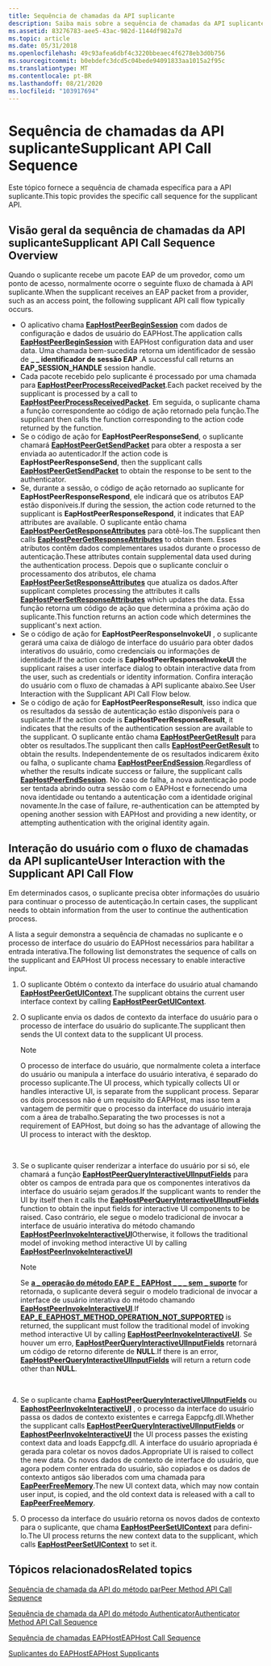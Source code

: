 ```yaml
---
title: Sequência de chamadas da API suplicante
description: Saiba mais sobre a sequência de chamadas da API suplicante. Consulte uma visão geral da sequência de chamadas e exiba recursos adicionais disponíveis.
ms.assetid: 83276783-aee5-43ac-982d-1144df982a7d
ms.topic: article
ms.date: 05/31/2018
ms.openlocfilehash: 49c93afea6dbf4c3220bbeaec4f6278eb3d0b756
ms.sourcegitcommit: b0ebdefc3dcd5c04bede94091833aa1015a2f95c
ms.translationtype: MT
ms.contentlocale: pt-BR
ms.lasthandoff: 08/21/2020
ms.locfileid: "103917694"
---
```

# <a name="supplicant-api-call-sequence"></a><span data-ttu-id="b6379-104">Sequência de chamadas da API suplicante</span><span class="sxs-lookup"><span data-stu-id="b6379-104">Supplicant API Call Sequence</span></span>

<span data-ttu-id="b6379-105">Este tópico fornece a sequência de chamada específica para a API suplicante.</span><span class="sxs-lookup"><span data-stu-id="b6379-105">This topic provides the specific call sequence for the supplicant API.</span></span>

## <a name="supplicant-api-call-sequence-overview"></a><span data-ttu-id="b6379-106">Visão geral da sequência de chamadas da API suplicante</span><span class="sxs-lookup"><span data-stu-id="b6379-106">Supplicant API Call Sequence Overview</span></span>

<span data-ttu-id="b6379-107">Quando o suplicante recebe um pacote EAP de um provedor, como um ponto de acesso, normalmente ocorre o seguinte fluxo de chamada à API suplicante.</span><span class="sxs-lookup"><span data-stu-id="b6379-107">When the supplicant receives an EAP packet from a provider, such as an access point, the following supplicant API call flow typically occurs.</span></span>

-   <span data-ttu-id="b6379-108">O aplicativo chama [**EapHostPeerBeginSession**](/previous-versions/windows/desktop/api/eappapis/nf-eappapis-eaphostpeerbeginsession) com dados de configuração e dados de usuário do EAPHost.</span><span class="sxs-lookup"><span data-stu-id="b6379-108">The application calls [**EapHostPeerBeginSession**](/previous-versions/windows/desktop/api/eappapis/nf-eappapis-eaphostpeerbeginsession) with EAPHost configuration data and user data.</span></span> <span data-ttu-id="b6379-109">Uma chamada bem-sucedida retorna um identificador de sessão de **\_ \_ identificador de sessão EAP** .</span><span class="sxs-lookup"><span data-stu-id="b6379-109">A successful call returns an **EAP\_SESSION\_HANDLE** session handle.</span></span>
-   <span data-ttu-id="b6379-110">Cada pacote recebido pelo suplicante é processado por uma chamada para [**EapHostPeerProcessReceivedPacket**](/previous-versions/windows/desktop/api/eappapis/nf-eappapis-eaphostpeerprocessreceivedpacket).</span><span class="sxs-lookup"><span data-stu-id="b6379-110">Each packet received by the supplicant is processed by a call to [**EapHostPeerProcessReceivedPacket**](/previous-versions/windows/desktop/api/eappapis/nf-eappapis-eaphostpeerprocessreceivedpacket).</span></span> <span data-ttu-id="b6379-111">Em seguida, o suplicante chama a função correspondente ao código de ação retornado pela função.</span><span class="sxs-lookup"><span data-stu-id="b6379-111">The supplicant then calls the function corresponding to the action code returned by the function.</span></span>
-   <span data-ttu-id="b6379-112">Se o código de ação for **EapHostPeerResponseSend**, o suplicante chamará [**EapHostPeerGetSendPacket**](/previous-versions/windows/desktop/api/eappapis/nf-eappapis-eaphostpeergetsendpacket) para obter a resposta a ser enviada ao autenticador.</span><span class="sxs-lookup"><span data-stu-id="b6379-112">If the action code is **EapHostPeerResponseSend**, then the supplicant calls [**EapHostPeerGetSendPacket**](/previous-versions/windows/desktop/api/eappapis/nf-eappapis-eaphostpeergetsendpacket) to obtain the response to be sent to the authenticator.</span></span>
-   <span data-ttu-id="b6379-113">Se, durante a sessão, o código de ação retornado ao suplicante for **EapHostPeerResponseRespond**, ele indicará que os atributos EAP estão disponíveis.</span><span class="sxs-lookup"><span data-stu-id="b6379-113">If during the session, the action code returned to the supplicant is **EapHostPeerResponseRespond**, it indicates that EAP attributes are available.</span></span> <span data-ttu-id="b6379-114">O suplicante então chama [**EapHostPeerGetResponseAttributes**](/previous-versions/windows/desktop/api/eappapis/nf-eappapis-eaphostpeergetresponseattributes) para obtê-los.</span><span class="sxs-lookup"><span data-stu-id="b6379-114">The supplicant then calls [**EapHostPeerGetResponseAttributes**](/previous-versions/windows/desktop/api/eappapis/nf-eappapis-eaphostpeergetresponseattributes) to obtain them.</span></span> <span data-ttu-id="b6379-115">Esses atributos contêm dados complementares usados durante o processo de autenticação.</span><span class="sxs-lookup"><span data-stu-id="b6379-115">These attributes contain supplemental data used during the authentication process.</span></span> <span data-ttu-id="b6379-116">Depois que o suplicante concluir o processamento dos atributos, ele chama [**EapHostPeerSetResponseAttributes**](/previous-versions/windows/desktop/api/eappapis/nf-eappapis-eaphostpeersetresponseattributes) que atualiza os dados.</span><span class="sxs-lookup"><span data-stu-id="b6379-116">After supplicant completes processing the attributes it calls [**EapHostPeerSetResponseAttributes**](/previous-versions/windows/desktop/api/eappapis/nf-eappapis-eaphostpeersetresponseattributes) which updates the data.</span></span> <span data-ttu-id="b6379-117">Essa função retorna um código de ação que determina a próxima ação do suplicante.</span><span class="sxs-lookup"><span data-stu-id="b6379-117">This function returns an action code which determines the supplicant's next action.</span></span>
-   <span data-ttu-id="b6379-118">Se o código de ação for **EapHostPeerResponseInvokeUI** , o suplicante gerará uma caixa de diálogo de interface do usuário para obter dados interativos do usuário, como credenciais ou informações de identidade.</span><span class="sxs-lookup"><span data-stu-id="b6379-118">If the action code is **EapHostPeerResponseInvokeUI** the supplicant raises a user interface dialog to obtain interactive data from the user, such as credentials or identity information.</span></span> <span data-ttu-id="b6379-119">Confira interação do usuário com o fluxo de chamadas à API suplicante abaixo.</span><span class="sxs-lookup"><span data-stu-id="b6379-119">See User Interaction with the Supplicant API Call Flow below.</span></span>
-   <span data-ttu-id="b6379-120">Se o código de ação for **EapHostPeerResponseResult**, isso indica que os resultados da sessão de autenticação estão disponíveis para o suplicante.</span><span class="sxs-lookup"><span data-stu-id="b6379-120">If the action code is **EapHostPeerResponseResult**, it indicates that the results of the authentication session are available to the supplicant.</span></span> <span data-ttu-id="b6379-121">O suplicante então chama [**EapHostPeerGetResult**](/previous-versions/windows/desktop/api/eappapis/nf-eappapis-eaphostpeergetresult) para obter os resultados.</span><span class="sxs-lookup"><span data-stu-id="b6379-121">The supplicant then calls [**EapHostPeerGetResult**](/previous-versions/windows/desktop/api/eappapis/nf-eappapis-eaphostpeergetresult) to obtain the results.</span></span> <span data-ttu-id="b6379-122">Independentemente de os resultados indicarem êxito ou falha, o suplicante chama [**EapHostPeerEndSession**](/previous-versions/windows/desktop/api/eappapis/nf-eappapis-eaphostpeerendsession).</span><span class="sxs-lookup"><span data-stu-id="b6379-122">Regardless of whether the results indicate success or failure, the supplicant calls [**EapHostPeerEndSession**](/previous-versions/windows/desktop/api/eappapis/nf-eappapis-eaphostpeerendsession).</span></span> <span data-ttu-id="b6379-123">No caso de falha, a nova autenticação pode ser tentada abrindo outra sessão com o EAPHost e fornecendo uma nova identidade ou tentando a autenticação com a identidade original novamente.</span><span class="sxs-lookup"><span data-stu-id="b6379-123">In the case of failure, re-authentication can be attempted by opening another session with EAPHost and providing a new identity, or attempting authentication with the original identity again.</span></span>

## <a name="user-interaction-with-the-supplicant-api-call-flow"></a><span data-ttu-id="b6379-124">Interação do usuário com o fluxo de chamadas da API suplicante</span><span class="sxs-lookup"><span data-stu-id="b6379-124">User Interaction with the Supplicant API Call Flow</span></span>

<span data-ttu-id="b6379-125">Em determinados casos, o suplicante precisa obter informações do usuário para continuar o processo de autenticação.</span><span class="sxs-lookup"><span data-stu-id="b6379-125">In certain cases, the supplicant needs to obtain information from the user to continue the authentication process.</span></span>

<span data-ttu-id="b6379-126">A lista a seguir demonstra a sequência de chamadas no suplicante e o processo de interface do usuário do EAPHost necessários para habilitar a entrada interativa.</span><span class="sxs-lookup"><span data-stu-id="b6379-126">The following list demonstrates the sequence of calls on the supplicant and EAPHost UI process necessary to enable interactive input.</span></span>

1.  <span data-ttu-id="b6379-127">O suplicante Obtém o contexto da interface do usuário atual chamando [**EapHostPeerGetUIContext**](/previous-versions/windows/desktop/api/eappapis/nf-eappapis-eaphostpeergetuicontext).</span><span class="sxs-lookup"><span data-stu-id="b6379-127">The supplicant obtains the current user interface context by calling [**EapHostPeerGetUIContext**](/previous-versions/windows/desktop/api/eappapis/nf-eappapis-eaphostpeergetuicontext).</span></span>
2.  <span data-ttu-id="b6379-128">O suplicante envia os dados de contexto da interface do usuário para o processo de interface do usuário do suplicante.</span><span class="sxs-lookup"><span data-stu-id="b6379-128">The supplicant then sends the UI context data to the supplicant UI process.</span></span>
    > [!Note]  
    > <span data-ttu-id="b6379-129">O processo de interface do usuário, que normalmente coleta a interface do usuário ou manipula a interface do usuário interativa, é separado do processo suplicante.</span><span class="sxs-lookup"><span data-stu-id="b6379-129">The UI process, which typically collects UI or handles interactive UI, is separate from the supplicant process.</span></span> <span data-ttu-id="b6379-130">Separar os dois processos não é um requisito do EAPHost, mas isso tem a vantagem de permitir que o processo da interface do usuário interaja com a área de trabalho.</span><span class="sxs-lookup"><span data-stu-id="b6379-130">Separating the two processes is not a requirement of EAPHost, but doing so has the advantage of allowing the UI process to interact with the desktop.</span></span>

     

3.  <span data-ttu-id="b6379-131">Se o suplicante quiser renderizar a interface do usuário por si só, ele chamará a função [**EapHostPeerQueryInteractiveUIInputFields**](/previous-versions/windows/desktop/api/eaphostpeerconfigapis/nf-eaphostpeerconfigapis-eaphostpeerqueryinteractiveuiinputfields) para obter os campos de entrada para que os componentes interativos da interface do usuário sejam gerados.</span><span class="sxs-lookup"><span data-stu-id="b6379-131">If the supplicant wants to render the UI by itself then it calls the [**EapHostPeerQueryInteractiveUIInputFields**](/previous-versions/windows/desktop/api/eaphostpeerconfigapis/nf-eaphostpeerconfigapis-eaphostpeerqueryinteractiveuiinputfields) function to obtain the input fields for interactive UI components to be raised.</span></span> <span data-ttu-id="b6379-132">Caso contrário, ele segue o modelo tradicional de invocar a interface de usuário interativa do método chamando [ **EapHostPeerInvokeInteractiveUI**](/previous-versions/windows/desktop/api/eaphostpeerconfigapis/nf-eaphostpeerconfigapis-eaphostpeerinvokeinteractiveui)</span><span class="sxs-lookup"><span data-stu-id="b6379-132">Otherwise, it follows the traditional model of invoking method interactive UI by calling [**EapHostPeerInvokeInteractiveUI**](/previous-versions/windows/desktop/api/eaphostpeerconfigapis/nf-eaphostpeerconfigapis-eaphostpeerinvokeinteractiveui)</span></span>
    > [!Note]  
    > <span data-ttu-id="b6379-133">Se [**a \_ operação do método EAP E \_ EAPHost \_ \_ \_ sem \_ suporte**](eap-related-error-and-information-constants.md) for retornada, o suplicante deverá seguir o modelo tradicional de invocar a interface de usuário interativa do método chamando [**EapHostPeerInvokeInteractiveUI**](/previous-versions/windows/desktop/api/eaphostpeerconfigapis/nf-eaphostpeerconfigapis-eaphostpeerinvokeinteractiveui).</span><span class="sxs-lookup"><span data-stu-id="b6379-133">If [**EAP\_E\_EAPHOST\_METHOD\_OPERATION\_NOT\_SUPPORTED**](eap-related-error-and-information-constants.md) is returned, the supplicant must follow the traditional model of invoking method interactive UI by calling [**EapHostPeerInvokeInteractiveUI**](/previous-versions/windows/desktop/api/eaphostpeerconfigapis/nf-eaphostpeerconfigapis-eaphostpeerinvokeinteractiveui).</span></span> <span data-ttu-id="b6379-134">Se houver um erro, [**EapHostPeerQueryInteractiveUIInputFields**](/previous-versions/windows/desktop/api/eaphostpeerconfigapis/nf-eaphostpeerconfigapis-eaphostpeerqueryinteractiveuiinputfields) retornará um código de retorno diferente de **NULL**.</span><span class="sxs-lookup"><span data-stu-id="b6379-134">If there is an error, [**EapHostPeerQueryInteractiveUIInputFields**](/previous-versions/windows/desktop/api/eaphostpeerconfigapis/nf-eaphostpeerconfigapis-eaphostpeerqueryinteractiveuiinputfields) will return a return code other than **NULL**.</span></span>

     

4.  <span data-ttu-id="b6379-135">Se o suplicante chama [**EapHostPeerQueryInteractiveUIInputFields**](/previous-versions/windows/desktop/api/eaphostpeerconfigapis/nf-eaphostpeerconfigapis-eaphostpeerqueryinteractiveuiinputfields) ou [**EaphostPeerInvokeInteractiveUI**](/previous-versions/windows/desktop/api/eaphostpeerconfigapis/nf-eaphostpeerconfigapis-eaphostpeerinvokeinteractiveui) , o processo da interface do usuário passa os dados de contexto existentes e carrega Eappcfg.dll.</span><span class="sxs-lookup"><span data-stu-id="b6379-135">Whether the supplicant calls [**EapHostPeerQueryInteractiveUIInputFields**](/previous-versions/windows/desktop/api/eaphostpeerconfigapis/nf-eaphostpeerconfigapis-eaphostpeerqueryinteractiveuiinputfields) or [**EaphostPeerInvokeInteractiveUI**](/previous-versions/windows/desktop/api/eaphostpeerconfigapis/nf-eaphostpeerconfigapis-eaphostpeerinvokeinteractiveui) the UI process passes the existing context data and loads Eappcfg.dll.</span></span> <span data-ttu-id="b6379-136">A interface do usuário apropriada é gerada para coletar os novos dados.</span><span class="sxs-lookup"><span data-stu-id="b6379-136">Appropriate UI is raised to collect the new data.</span></span> <span data-ttu-id="b6379-137">Os novos dados de contexto de interface do usuário, que agora podem conter entrada do usuário, são copiados e os dados de contexto antigos são liberados com uma chamada para [**EapPeerFreeMemory**](/previous-versions/windows/desktop/api/eapmethodpeerapis/nf-eapmethodpeerapis-eappeerfreememory).</span><span class="sxs-lookup"><span data-stu-id="b6379-137">The new UI context data, which may now contain user input, is copied, and the old context data is released with a call to [**EapPeerFreeMemory**](/previous-versions/windows/desktop/api/eapmethodpeerapis/nf-eapmethodpeerapis-eappeerfreememory).</span></span>
5.  <span data-ttu-id="b6379-138">O processo da interface do usuário retorna os novos dados de contexto para o suplicante, que chama [**EapHostPeerSetUIContext**](/previous-versions/windows/desktop/api/eappapis/nf-eappapis-eaphostpeersetuicontext) para defini-lo.</span><span class="sxs-lookup"><span data-stu-id="b6379-138">The UI process returns the new context data to the supplicant, which calls [**EapHostPeerSetUIContext**](/previous-versions/windows/desktop/api/eappapis/nf-eappapis-eaphostpeersetuicontext) to set it.</span></span>

## <a name="related-topics"></a><span data-ttu-id="b6379-139">Tópicos relacionados</span><span class="sxs-lookup"><span data-stu-id="b6379-139">Related topics</span></span>

<dl> <dt>

[<span data-ttu-id="b6379-140">Sequência de chamada da API do método par</span><span class="sxs-lookup"><span data-stu-id="b6379-140">Peer Method API Call Sequence</span></span>](peer-method-api-call-sequence.md)
</dt> <dt>

[<span data-ttu-id="b6379-141">Sequência de chamada da API do método Authenticator</span><span class="sxs-lookup"><span data-stu-id="b6379-141">Authenticator Method API Call Sequence</span></span>](authenticator-method-api-call-sequence.md)
</dt> <dt>

[<span data-ttu-id="b6379-142">Sequência de chamadas EAPHost</span><span class="sxs-lookup"><span data-stu-id="b6379-142">EAPHost Call Sequence</span></span>](about-eaphost-call-sequences.md)
</dt> <dt>

[<span data-ttu-id="b6379-143">Suplicantes do EAPHost</span><span class="sxs-lookup"><span data-stu-id="b6379-143">EAPHost Supplicants</span></span>](eaphost-supplicants.md)
</dt> </dl>

 

 




